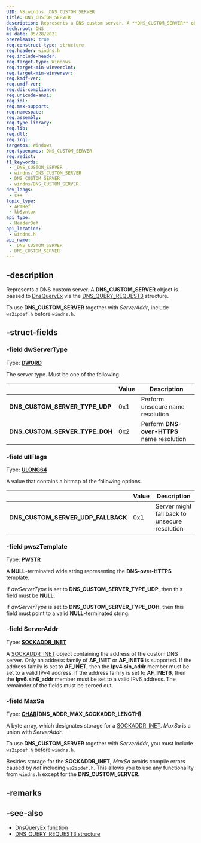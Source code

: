 ```yaml
---
UID: NS:windns._DNS_CUSTOM_SERVER
title: DNS_CUSTOM_SERVER
description: Represents a DNS custom server. A **DNS_CUSTOM_SERVER** object is passed to [DnsQueryEx](/windows/win32/api/windns/nf-windns-dnsqueryex) via the [DNS_QUERY_REQUEST3](/windows/win32/api/windns/ns-windns-dns_query_request3) structure.
tech.root: DNS
ms.date: 05/28/2021
prerelease: true
req.construct-type: structure
req.header: windns.h
req.include-header: 
req.target-type: Windows
req.target-min-winverclnt: 
req.target-min-winversvr: 
req.kmdf-ver: 
req.umdf-ver: 
req.ddi-compliance: 
req.unicode-ansi: 
req.idl: 
req.max-support: 
req.namespace: 
req.assembly: 
req.type-library: 
req.lib: 
req.dll: 
req.irql: 
targetos: Windows
req.typenames: DNS_CUSTOM_SERVER
req.redist: 
f1_keywords:
 - _DNS_CUSTOM_SERVER
 - windns/_DNS_CUSTOM_SERVER
 - DNS_CUSTOM_SERVER
 - windns/DNS_CUSTOM_SERVER
dev_langs:
 - c++
topic_type:
 - APIRef
 - kbSyntax
api_type:
 - HeaderDef
api_location:
 - windns.h
api_name:
 - _DNS_CUSTOM_SERVER
 - DNS_CUSTOM_SERVER
---
```


## -description

Represents a DNS custom server. A **DNS_CUSTOM_SERVER** object is passed to [DnsQueryEx](/windows/win32/api/windns/nf-windns-dnsqueryex) via the [DNS_QUERY_REQUEST3](/windows/win32/api/windns/ns-windns-dns_query_request3) structure.

To use **DNS_CUSTOM_SERVER** together with *ServerAddr*, include `ws2ipdef.h` before `windns.h`.

## -struct-fields

### -field dwServerType

Type: **[DWORD](/windows/win32/winprog/windows-data-types)**

The server type. Must be one of the following.

||Value|Description|
|-|-|-|
|**DNS_CUSTOM_SERVER_TYPE_UDP**|0x1|Perform unsecure name resolution|
|**DNS_CUSTOM_SERVER_TYPE_DOH**|0x2|Perform **DNS-over-HTTPS** name resolution|

### -field ullFlags

Type: **[ULONG64](/windows/win32/winprog/windows-data-types)**

A value that contains a bitmap of the following options.

||Value|Description|
|-|-|-|
|**DNS_CUSTOM_SERVER_UDP_FALLBACK**|0x1|Server might fall back to unsecure resolution|

### -field pwszTemplate

Type: **[PWSTR](/windows/win32/winprog/windows-data-types)**

A **NULL**-terminated wide string representing the **DNS-over-HTTPS** template.

If *dwServerType* is set to **DNS_CUSTOM_SERVER_TYPE_UDP**, then this field must be **NULL**.

If *dwServerType* is set to **DNS_CUSTOM_SERVER_TYPE_DOH**, then this field must point to a valid **NULL**-terminated string.

### -field ServerAddr

Type: **[SOCKADDR_INET](/windows/win32/api/ws2ipdef/ns-ws2ipdef-sockaddr_inet)**

A [SOCKADDR_INET](/windows/win32/api/ws2ipdef/ns-ws2ipdef-sockaddr_inet) object containing the address of the custom DNS server. Only an address family of **AF_INET** or **AF_INET6** is supported. If the address family is set to **AF_INET**, then the **Ipv4.sin_addr** member must be set to a valid IPv4 address. If the address family is set to **AF_INET6**, then the **Ipv6.sin6_addr** member must be set to a valid IPv6 address. The remainder of the fields must be zeroed out.

### -field MaxSa

Type: **[CHAR](/windows/win32/winprog/windows-data-types)\[DNS\_ADDR\_MAX\_SOCKADDR\_LENGTH\]**

A byte array, which designates storage for a [SOCKADDR_INET](/windows/win32/api/ws2ipdef/ns-ws2ipdef-sockaddr_inet). *MaxSa* is a union with *ServerAddr*.

To use **DNS_CUSTOM_SERVER** together with *ServerAddr*, you must include `ws2ipdef.h` before `windns.h`.

Besides storage for the **SOCKADDR_INET**, *MaxSa* avoids compile errors caused by *not* including `ws2ipdef.h`. This allows you to use any functionality from `windns.h` except for the **DNS_CUSTOM_SERVER**.

## -remarks

## -see-also

* [DnsQueryEx function](/windows/win32/api/windns/nf-windns-dnsqueryex)
* [DNS_QUERY_REQUEST3 structure](/windows/win32/api/windns/ns-windns-dns_query_request3)
